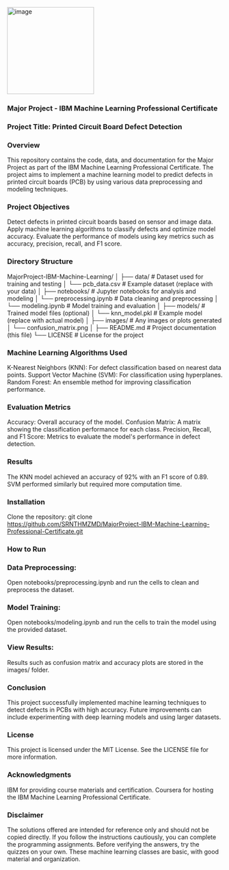 <img width="203" alt="image" src="https://github.com/user-attachments/assets/dfd81c29-1dd1-4778-9e47-01a5c4a7b034">




### Major Project - IBM Machine Learning Professional Certificate

### Project Title: Printed Circuit Board Defect Detection
### Overview
This repository contains the code, data, and documentation for the Major Project as part of the IBM Machine Learning Professional Certificate. The project aims to implement a machine learning model to predict defects in printed circuit boards (PCB) by using various data preprocessing and modeling techniques.

### Project Objectives
Detect defects in printed circuit boards based on sensor and image data.
Apply machine learning algorithms to classify defects and optimize model accuracy.
Evaluate the performance of models using key metrics such as accuracy, precision, recall, and F1 score.

### Directory Structure

MajorProject-IBM-Machine-Learning/
│
├── data/                  # Dataset used for training and testing
│   └── pcb_data.csv        # Example dataset (replace with your data)
│
├── notebooks/              # Jupyter notebooks for analysis and modeling
│   └── preprocessing.ipynb # Data cleaning and preprocessing
│   └── modeling.ipynb      # Model training and evaluation
│
├── models/                 # Trained model files (optional)
│   └── knn_model.pkl       # Example model (replace with actual model)
│
├── images/                 # Any images or plots generated
│   └── confusion_matrix.png
│
├── README.md               # Project documentation (this file)
└── LICENSE                 # License for the project

### Machine Learning Algorithms Used
K-Nearest Neighbors (KNN): For defect classification based on nearest data points.
Support Vector Machine (SVM): For classification using hyperplanes.
Random Forest: An ensemble method for improving classification performance.

### Evaluation Metrics
Accuracy: Overall accuracy of the model.
Confusion Matrix: A matrix showing the classification performance for each class.
Precision, Recall, and F1 Score: Metrics to evaluate the model's performance in defect detection.

### Results
The KNN model achieved an accuracy of 92% with an F1 score of 0.89.
SVM performed similarly but required more computation time.

### Installation
Clone the repository:
git clone https://github.com/SRNTHMZMD/MajorProject-IBM-Machine-Learning-Professional-Certificate.git

### How to Run

### Data Preprocessing:

Open notebooks/preprocessing.ipynb and run the cells to clean and preprocess the dataset.

### Model Training:

Open notebooks/modeling.ipynb and run the cells to train the model using the provided dataset.

### View Results:

Results such as confusion matrix and accuracy plots are stored in the images/ folder.


### Conclusion
This project successfully implemented machine learning techniques to detect defects in PCBs with high accuracy. Future improvements can include experimenting with deep learning models and using larger datasets.

### License
This project is licensed under the MIT License. See the LICENSE file for more information.

### Acknowledgments
IBM for providing course materials and certification.
Coursera for hosting the IBM Machine Learning Professional Certificate.

### Disclaimer
The solutions offered are intended for reference only and should not be copied directly. If you follow the instructions cautiously, you can complete the programming assignments. Before verifying the answers, try the quizzes on your own. These machine learning classes are basic, with good material and organization.
